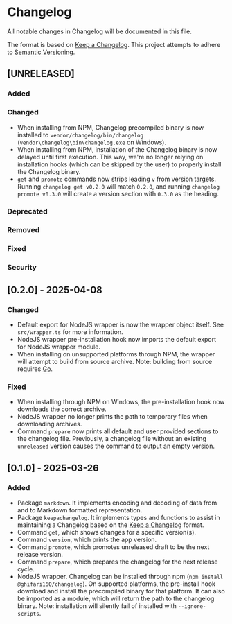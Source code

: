 <!-- markdownlint-disable MD024 -->

# Changelog

All notable changes in Changelog will be documented in this file.

The format is based on [Keep a Changelog](https://keepachangelog.com/en/1.1.0/).
This project attempts to adhere to [Semantic Versioning](https://semver.org/spec/v2.0.0.html).

## [UNRELEASED]

### Added

### Changed

- When installing from NPM, Changelog precompiled binary is now installed to `vendor/changelog/bin/changelog` (`vendor\changelog\bin\changelog.exe` on Windows).
- When installing from NPM, installation of the Changelog binary is now delayed until first execution.
  This way, we're no longer relying on installation hooks (which can be skipped by the user) to properly install the Changelog binary.
- `get` and `promote` commands now strips leading `v` from version targets.
  Running `changelog get v0.2.0` will match `0.2.0`, and running `changelog promote v0.3.0` will create a version section with `0.3.0` as the heading.

### Deprecated

### Removed

### Fixed

### Security

## [0.2.0] - 2025-04-08

### Changed

- Default export for NodeJS wrapper is now the wrapper object itself.
  See `src/wrapper.ts` for more information.
- NodeJS wrapper pre-installation hook now imports the default export for NodeJS wrapper module.
- When installing on unsupported platforms through NPM, the wrapper will attempt to build from source archive.
  Note: building from source requires [Go](https://go.dev).

### Fixed

- When installing through NPM on Windows, the pre-installation hook now downloads the correct archive.
- NodeJS wrapper no longer prints the path to temporary files when downloading archives.
- Command `prepare` now prints all default and user provided sections to the changelog file.
  Previously, a changelog file without an existing `unreleased` version causes the command to output an empty version.

## [0.1.0] - 2025-03-26

### Added

- Package `markdown`.
  It implements encoding and decoding of data from and to Markdown formatted representation.
- Package `keepachangelog`.
  It implements types and functions to assist in maintaining a Changelog based on the [Keep a Changelog](https://keepachangelog.com/en/1.1.0/) format.
- Command `get`, which shows changes for a specific version(s).
- Command `version`, which prints the app version.
- Command `promote`, which promotes unreleased draft to be the next release version.
- Command `prepare`, which prepares the changelog for the next release cycle.
- NodeJS wrapper.
  Changelog can be installed through npm (`npm install @ghifari160/changelog`).
  On supported platforms, the pre-install hook download and install the precompiled binary for that platform.
  It can also be imported as a module, which will return the path to the changelog binary.
  Note: installation will silently fail of installed with `--ignore-scripts`.
